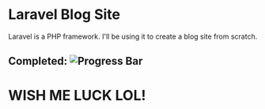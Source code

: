 # Laravel Blog Site

Laravel is a PHP framework. I'll be using it to create a blog site from scratch. 

## Completed: ![Progress Bar](http://progressed.io/bar/37 "Progress")

# WISH ME LUCK LOL!
